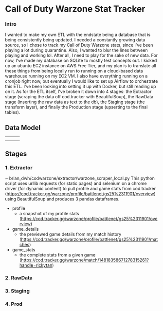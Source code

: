 # Call of Duty Warzone Stat Tracker #

### Intro ####
I wanted to make my own ETL with the endstate being a database that is being consistently being updated. I needed a constantly growing data source, so I chose to track my Call of Duty Warzone stats, since I've been playing a lot during quarantine. Also, I wanted to blur the lines between playing and working lol. After all, I need to play for the sake of new data. For now, I've made my database on SQLite to mostly test concepts out. I kicked up an ubuntu EC2 instance on AWS Free Tier, and my plan is to translate all these things from being locally run to running on a cloud-based data warehouse running on my EC2 VM. I also have everything running on a cronjob right now, but eventually I would like to set up Airflow to orchestrate this ETL. I've been looking into setting it up with Docker, but still reading up on it. As for the ETL itself, I've broken it down into 4 stages: the Extractor stage (scraping the data off cod.tracker with BeautifulSoup), the RawData stage (inserting the raw data as text to the db), the Staging stage (the transform layer), and finally the Production stage (upserting to the final tables).


## Data Model ##
|   |   |   |
|---|---|---|
|   |   |   |
|   |   |   |

## Stages ##
### 1. Extractor
~ brian_dwh/codwarzone/extractor/warzone_scraper_local.py
This python script uses urllib requests (for static pages) and selenium on a chrome driver (for dynamic content) to pull profile and game stats from cod.tracker (https://cod.tracker.gg/warzone/profile/battlenet/gs25%2311901/overview) using BeautifulSoup and produces 3 pandas dataframes.
+ profile
  - a snapshot of my profile stats (https://cod.tracker.gg/warzone/profile/battlenet/gs25%2311901/overview)
+ game_details
  - the previewed game details from my match history (https://cod.tracker.gg/warzone/profile/battlenet/gs25%2311901/matches)
+ game_stats
  - the complete stats from a given game (https://cod.tracker.gg/warzone/match/14818358671278315261?handle=rickytan)

### 2. RawData

### 3. Staging
### 4. Prod
